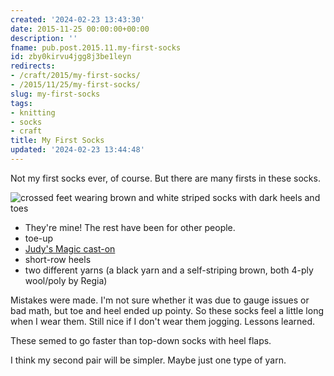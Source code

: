 ```yaml
---
created: '2024-02-23 13:43:30'
date: 2015-11-25 00:00:00+00:00
description: ''
fname: pub.post.2015.11.my-first-socks
id: zby0kirvu4jgg8j3be1leyn
redirects:
- /craft/2015/my-first-socks/
- /2015/11/25/my-first-socks/
slug: my-first-socks
tags:
- knitting
- socks
- craft
title: My First Socks
updated: '2024-02-23 13:44:48'
---
```


Not my first socks ever, of course. But there are many firsts in these socks.

<!--more-->

![crossed feet wearing brown and white striped socks with dark heels and toes](assets/img/2015/cover-2015-11-25.jpg)

* They're mine! The rest have been for other people.
* toe-up
* [Judy's Magic cast-on](http://www.doctorwhoscarf.com/s12.html)
* short-row heels
* two different yarns (a black yarn and a self-striping brown, both 4-ply wool/poly by Regia)

Mistakes were made. I'm not sure whether it was due to gauge issues or bad math, but toe and heel ended up pointy. So these socks feel a little long when I wear them. Still nice if I don't wear them jogging. Lessons learned.

These semed to go faster than top-down socks with heel flaps.

I think my second pair will be simpler. Maybe just one type of yarn.